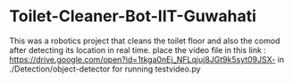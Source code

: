 # Toilet-Cleaner-Bot-IIT-Guwahati
This was a robotics project that cleans the toilet floor and also the comod after detecting its location in real time.
place the video file in this link : https://drive.google.com/open?id=1tkga0nEj_NFLqjuj8JGt9k5syt09JSX- in ./Detection/object-detector for running testvideo.py
